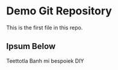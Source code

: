 # Demo Git Repository

This is the first file in this repo.

## Ipsum Below

Teettotla Banh mi bespoiek DIY